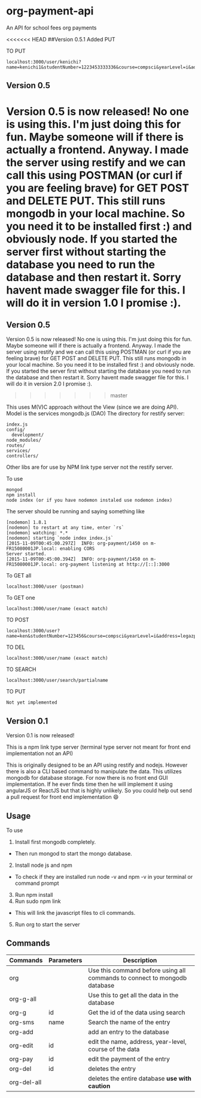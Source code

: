 # org-payment-api
An API for school fees org payments

<<<<<<< HEAD
##Version 0.5.1
Added PUT

TO PUT

```
localhost:3000/user/kenichi?name=kenichi1&studentNumber=1223453333336&course=compsci&yearLevel=i&address=legazpi&organizationalFee=unpaid&contribution=100&sportsFee=1453&partyFee=1million&specialFee1=special1&specialFee2=spec2
```


## Version 0.5

Version 0.5 is now released! No one is using this. I'm just doing this for fun. Maybe someone will if there is actually a frontend. Anyway. I made the server using restify and we can call this using POSTMAN (or curl if you are feeling brave) for GET POST and DELETE PUT.
This still runs mongodb in your local machine. So you need it to be installed first :) and obviously node. If you started the server first without starting the database you need to run the database and then restart it. Sorry havent made swagger file for this. I will do it in version 1.0 I promise :).
=======
## Version 0.5

Version 0.5 is now released! No one is using this. I'm just doing this for fun. Maybe someone will if there is actually a frontend. Anyway. I made the server using restify and we can call this using POSTMAN (or curl if you are feeling brave) for GET POST and DELETE PUT.
This still runs mongodb in your local machine. So you need it to be installed first :) and obviously node. If you started the server first without starting the database you need to run the database and then restart it. Sorry havent made swagger file for this. I will do it in version 2.0 I promise :).
>>>>>>> master

This uses M(V)C approach without the View (since we are doing API). Model is the services mongodb.js (DAO)
The directory for restify server:
```
index.js
config/
  development/
node_modules/
routes/
services/
controllers/
```
Other libs are for use by NPM link type server not the restify server.

To use

```
mongod
npm install
node index (or if you have nodemon instaled use nodemon index)
```
The server should be running and saying something like
```
[nodemon] 1.8.1
[nodemon] to restart at any time, enter `rs`
[nodemon] watching: *.*
[nodemon] starting `node index index.js`
[2015-11-09T00:45:00.297Z]  INFO: org-payment/1450 on m-FR15080001JP.local: enabling CORS
Server started.
[2015-11-09T00:45:00.394Z]  INFO: org-payment/1450 on m-FR15080001JP.local: org-payment listening at http://[::]:3000

```
To GET all
```
localhost:3000/user (postman)
```

To GET one
```
localhost:3000/user/name (exact match)
```

TO POST
```
localhost:3000/user?name=ken&studentNumber=123456&course=compsci&yearLevel=i&address=legazpi&organizationalFee=unpaid&contribution=100&sportsFee=1453&partyFee=1million&specialFee1=special1&specialFee2=spec2
```
TO DEL
```
localhost:3000/user/name (exact match)
```

TO SEARCH
```
localhost:3000/user/search/partialname
```
TO PUT

```
Not yet implemented
```


## Version 0.1

Version 0.1 is now released!

This is a npm link type server (terminal type server not meant for front end implementation not an API)

This is originally designed to be an API using restify and nodejs. However there is also a CLI based command to manipulate the data. This utilizes mongodb for database storage. For now there is no front end GUI implementation. If he ever finds time then he will implement it using angularJS or ReactJS but that is highly unlikely. So you could help out send a pull request for front end implementation :smile:

## Usage

To use

1. Install first mongodb completely.
* Then run mongod to start the mongo database.
2. Install node js and npm
* To check if they are installed run node -v and npm -v in your terminal or command prompt
3. Run npm install
4. Run sudo npm link
* This will link the javascript files to cli commands.
5. Run org to start the server

## Commands

| Commands | Parameters | Description |
|----------|-----|-------------|
| org |  | Use this command before using all commands to connect to mongodb database |
| org-g-all | | Use this to get all the data in the database |
| org-g | id | Get the id of the data using search |
| org-sms | name | Search the name of the entry |
| org-add | | add an entry to the database |
| org-edit| id | edit the name, address, year-level, course of the data |
| org-pay | id | edit the payment of the entry |
| org-del | id | deletes the entry |
| org-del-all | | deletes the entire database **use with caution**|
